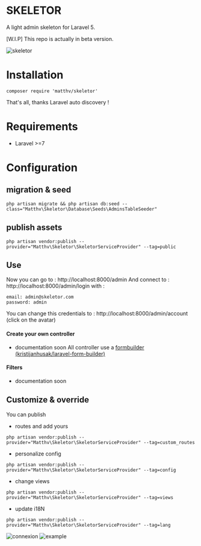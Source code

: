 SKELETOR
=============

A light admin skeleton for Laravel 5. 

[W.I.P] This repo is actually in beta version.

![skeletor](https://i.imgur.com/0LmFEeS.png)

# Installation

```
composer require 'matthv/skeletor'
```
That's all, thanks Laravel auto discovery !


# Requirements

- Laravel >=7

# Configuration

## migration & seed

```
php artisan migrate && php artisan db:seed --class="Matthv\Skeletor\Database\Seeds\AdminsTableSeeder"
```

## publish assets
```
php artisan vendor:publish --provider="Matthv\Skeletor\SkeletorServiceProvider" --tag=public
```
## Use
Now you can go to : http://localhost:8000/admin
And connect to : http://localhost:8000/admin/login with :
```
email: admin@skeletor.com
password: admin
```
You can change this credentials to : http://localhost:8000/admin/account (click on the avatar)

#### Create your own controller

- documentation soon
All controller use a [formbuilder (kristijanhusak/laravel-form-builder)](https://github.com/kristijanhusak/laravel-form-builder)

#### Filters

- documentation soon

## Customize & override

You can publish 
- routes and add yours
```
php artisan vendor:publish --provider="Matthv\Skeletor\SkeletorServiceProvider" --tag=custom_routes
```
- personalize config
```
php artisan vendor:publish --provider="Matthv\Skeletor\SkeletorServiceProvider" --tag=config
```
- change views
```
php artisan vendor:publish --provider="Matthv\Skeletor\SkeletorServiceProvider" --tag=views
```
- update i18N
```
php artisan vendor:publish --provider="Matthv\Skeletor\SkeletorServiceProvider" --tag=lang
```
        

  
![connexion](https://i.imgur.com/Qsvhk8R.png)
![example](https://i.imgur.com/U1bQ6OJ.png)


